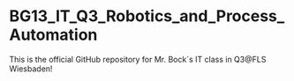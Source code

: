 # BG13_IT_Q3_Robotics_and_Process_Automation
This is the official GitHub repository for Mr. Bock´s IT class in Q3@FLS Wiesbaden!
